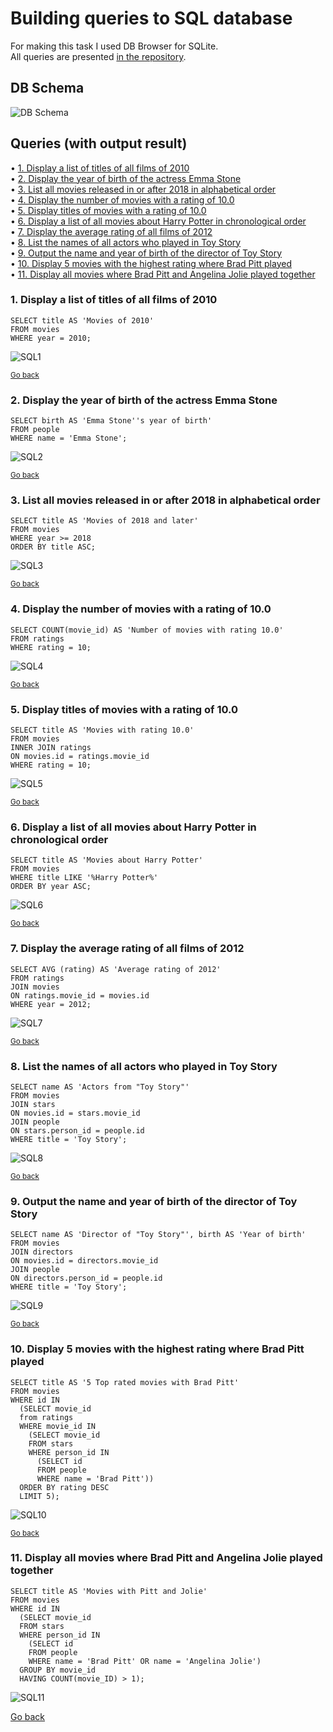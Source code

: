 # Building queries to SQL database <a name="start"></a>

For making this task I used DB Browser for SQLite.  
All queries are presented [in the repository](./Queries/SQL/).

## DB Schema

![DB Schema](./DB_Schema.png)

## Queries (with output result) <a name="queries"></a>

• [1. Display a list of titles of all films of 2010](#sql1)  
• [2. Display the year of birth of the actress Emma Stone](#sql2)  
• [3. List all movies released in or after 2018 in alphabetical order](#sql3)  
• [4. Display the number of movies with a rating of 10.0](#sql4)  
• [5. Display titles of movies with a rating of 10.0](#sql5)  
• [6. Display a list of all movies about Harry Potter in chronological order](#sql6)  
• [7. Display the average rating of all films of 2012](#sql7)  
• [8. List the names of all actors who played in Toy Story](#sql8)  
• [9. Output the name and year of birth of the director of Toy Story](#sql9)  
• [10. Display 5 movies with the highest rating where Brad Pitt played](#sql10)  
• [11. Display all movies where Brad Pitt and Angelina Jolie played together](#sql11)  

### 1. Display a list of titles of all films of 2010 <a name="sql1"></a>

```
SELECT title AS 'Movies of 2010'
FROM movies
WHERE year = 2010;
```
![SQL1](./Queries/SQL_01_Display_a_list_of_titles_of_all_films_of_2010.png)

<small>[Go back](#queries)</small>

### 2. Display the year of birth of the actress Emma Stone <a name="sql2"></a>

```
SELECT birth AS 'Emma Stone''s year of birth'
FROM people
WHERE name = 'Emma Stone';
```
![SQL2](./Queries/SQL_02_Display_the_year_of_birth_of_the_actress_Emma_Stone.png)

<small>[Go back](#queries)</small>

### 3. List all movies released in or after 2018 in alphabetical order <a name="sql3"></a>

```
SELECT title AS 'Movies of 2018 and later'
FROM movies
WHERE year >= 2018
ORDER BY title ASC;
```
![SQL3](./Queries/SQL_03_List_all_movies_released_in_or_after_2018_in_alphabetical_order.png)

<small>[Go back](#queries)</small>

### 4. Display the number of movies with a rating of 10.0 <a name="sql4"></a>

```
SELECT COUNT(movie_id) AS 'Number of movies with rating 10.0'
FROM ratings
WHERE rating = 10;
```
![SQL4](./Queries/SQL_04_Display_the_number_of_movies_with_a_rating_of_10.0.png)

<small>[Go back](#queries)</small>

### 5. Display titles of movies with a rating of 10.0 <a name="sql5"></a>

```
SELECT title AS 'Movies with rating 10.0'
FROM movies
INNER JOIN ratings 
ON movies.id = ratings.movie_id
WHERE rating = 10;
```
![SQL5](./Queries/SQL_05_Display_names_of_movies_with_a_rating_of_10.0.png)

<small>[Go back](#queries)</small>

### 6. Display a list of all movies about Harry Potter in chronological order <a name="sql6"></a>

```
SELECT title AS 'Movies about Harry Potter'
FROM movies
WHERE title LIKE '%Harry Potter%'
ORDER BY year ASC;
```
![SQL6](./Queries/SQL_06_Display_a_list_of_all_movies_about_Harry_Potter_in_chronological_order.png)

<small>[Go back](#queries)</small>

### 7. Display the average rating of all films of 2012 <a name="sql7"></a>

```
SELECT AVG (rating) AS 'Average rating of 2012'
FROM ratings
JOIN movies
ON ratings.movie_id = movies.id
WHERE year = 2012;
```
![SQL7](./Queries/SQL_07_Display_the_average_rating_of_all_films_of_2012.png)

<small>[Go back](#queries)</small>

### 8. List the names of all actors who played in Toy Story <a name="sql8"></a>

```
SELECT name AS 'Actors from "Toy Story"'
FROM movies
JOIN stars
ON movies.id = stars.movie_id
JOIN people
ON stars.person_id = people.id
WHERE title = 'Toy Story';
```
![SQL8](./Queries/SQL_08_List_the_names_of_all_actors_who_played_in_Toy_Story.png)

<small>[Go back](#queries)</small>

### 9. Output the name and year of birth of the director of Toy Story <a name="sql9"></a>

```
SELECT name AS 'Director of "Toy Story"', birth AS 'Year of birth'
FROM movies
JOIN directors
ON movies.id = directors.movie_id
JOIN people
ON directors.person_id = people.id
WHERE title = 'Toy Story';
```
![SQL9](./Queries/SQL_09_Output_the_name_and_year_of_birth_of_the_director_of_Toy_Story.png)

<small>[Go back](#queries)</small>

### 10. Display 5 movies with the highest rating where Brad Pitt played <a name="sql10"></a>

```
SELECT title AS '5 Top rated movies with Brad Pitt'
FROM movies
WHERE id IN 
  (SELECT movie_id
  from ratings
  WHERE movie_id IN
    (SELECT movie_id
    FROM stars
    WHERE person_id IN
      (SELECT id
      FROM people
      WHERE name = 'Brad Pitt'))
  ORDER BY rating DESC
  LIMIT 5);
```
![SQL10](./Queries/SQL_10_Display_5_movies_with_the_highest_rating_where_Brad_Pitt_played.png)

<small>[Go back](#queries)</small>

### 11. Display all movies where Brad Pitt and Angelina Jolie played together <a name="sql11"></a>

```
SELECT title AS 'Movies with Pitt and Jolie'
FROM movies
WHERE id IN
  (SELECT movie_id
  FROM stars
  WHERE person_id IN 
    (SELECT id
    FROM people
    WHERE name = 'Brad Pitt' OR name = 'Angelina Jolie')
  GROUP BY movie_id
  HAVING COUNT(movie_ID) > 1);
```
![SQL11](./Queries/SQL_11_Display_all_movies_where_Brad_Pitt_and_Angelina_Jolie_played_together.png)

[Go back](#start)
